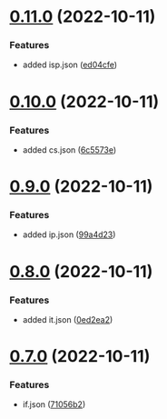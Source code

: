 # [0.11.0](https://github.com/rupali-codes/Abbreve/compare/v0.10.0...v0.11.0) (2022-10-11)


### Features

* added isp.json ([ed04cfe](https://github.com/rupali-codes/Abbreve/commit/ed04cfe47a650ce0c290de3e4d32642e87feabbe))



# [0.10.0](https://github.com/rupali-codes/Abbreve/compare/v0.9.0...v0.10.0) (2022-10-11)


### Features

* added cs.json ([6c5573e](https://github.com/rupali-codes/Abbreve/commit/6c5573e3811f031b5e69cb5af8cf0ebdb29d88ab))



# [0.9.0](https://github.com/rupali-codes/Abbreve/compare/v0.8.0...v0.9.0) (2022-10-11)


### Features

* added ip.json ([99a4d23](https://github.com/rupali-codes/Abbreve/commit/99a4d234c0bb224434ce35b36238930eae530095))



# [0.8.0](https://github.com/rupali-codes/Abbreve/compare/v0.7.0...v0.8.0) (2022-10-11)


### Features

* added it.json ([0ed2ea2](https://github.com/rupali-codes/Abbreve/commit/0ed2ea24a0f9e64d2ab33ed4a955c20cb1b7338a))



# [0.7.0](https://github.com/rupali-codes/Abbreve/compare/v0.6.0...v0.7.0) (2022-10-11)


### Features

* if.json ([71056b2](https://github.com/rupali-codes/Abbreve/commit/71056b226bcf6661d0ba05817ff3569832736776))



